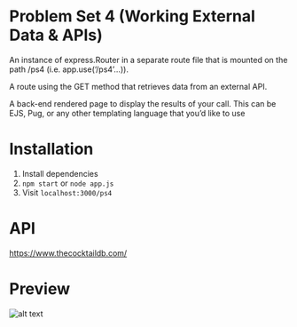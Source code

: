 # Problem Set 4 (Working External Data & APIs)

  An instance of express.Router in a separate route file that is mounted on the path /ps4 (i.e. app.use(‘/ps4’…)). 
  
  A route using the GET method that retrieves data from an external API.
  
  A back-end rendered page to display the results of your call. This can be
  EJS, Pug, or any other templating language that you’d like to use
  
# Installation
1) Install dependencies
2) `npm start` or `node app.js`
3) Visit `localhost:3000/ps4`

# API
https://www.thecocktaildb.com/

# Preview
![alt text](https://drive.google.com/uc?export=download&id=1h_mwzzorcu5cW_P_01u3KOlyYSkHtqJc)
